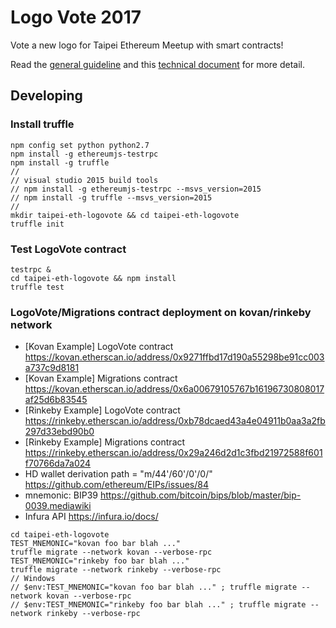 # Logo Vote 2017

Vote a new logo for Taipei Ethereum Meetup with smart contracts!

Read the [general guideline](https://docs.google.com/document/d/1hHLMnYxf4SAOSwGolDjZ1gTDEXoJAuroYTO5kBttTUE) and this [technical document](https://docs.google.com/document/d/1ThfWKQFa9q2hSXl4_y_dFM1uF3hcP9iP8Xm8tfV567U/) for more detail.

## Developing

### Install truffle

```
npm config set python python2.7
npm install -g ethereumjs-testrpc
npm install -g truffle
//
// visual studio 2015 build tools 
// npm install -g ethereumjs-testrpc --msvs_version=2015
// npm install -g truffle --msvs_version=2015
//
mkdir taipei-eth-logovote && cd taipei-eth-logovote 
truffle init
```

### Test LogoVote contract

```
testrpc &
cd taipei-eth-logovote && npm install
truffle test
```

### LogoVote/Migrations contract deployment on kovan/rinkeby network

* [Kovan Example] LogoVote contract https://kovan.etherscan.io/address/0x9271ffbd17d190a55298be91cc003a737c9d8181
* [Kovan Example] Migrations contract https://kovan.etherscan.io/address/0x6a00679105767b16196730808017af25d6b83545
* [Rinkeby Example] LogoVote contract https://rinkeby.etherscan.io/address/0xb78dcaed43a4e04911b0aa3a2fb297d33ebd90b0
* [Rinkeby Example] Migrations contract https://rinkeby.etherscan.io/address/0x29a246d2d1c3fbd21972588f601f70766da7a024
* HD wallet derivation path = "m/44'/60'/0'/0/" https://github.com/ethereum/EIPs/issues/84
* mnemonic: BIP39 https://github.com/bitcoin/bips/blob/master/bip-0039.mediawiki
* Infura API https://infura.io/docs/

```
cd taipei-eth-logovote
TEST_MNEMONIC="kovan foo bar blah ..."
truffle migrate --network kovan --verbose-rpc
TEST_MNEMONIC="rinkeby foo bar blah ..."
truffle migrate --network rinkeby --verbose-rpc
// Windows
// $env:TEST_MNEMONIC="kovan foo bar blah ..." ; truffle migrate --network kovan --verbose-rpc
// $env:TEST_MNEMONIC="rinkeby foo bar blah ..." ; truffle migrate --network rinkeby --verbose-rpc
```